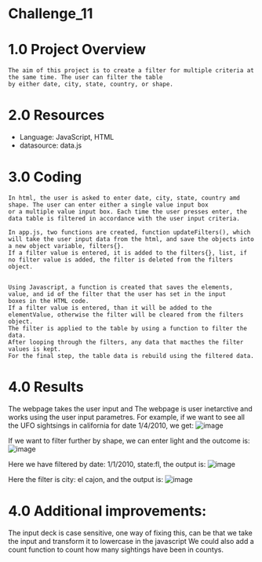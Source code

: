 # Challenge_11
# 1.0 Project Overview
    The aim of this project is to create a filter for multiple criteria at the same time. The user can filter the table
    by either date, city, state, country, or shape.

# 2.0 Resources

   - Language: JavaScript, HTML
   - datasource: data.js

# 3.0 Coding

    In html, the user is asked to enter date, city, state, country amd shape. The user can enter either a single value input box
    or a multiple value input box. Each time the user presses enter, the data table is filtered in accordance with the user input criteria.
    
    In app.js, two functions are created, function updateFilters(), which will take the user input data from the html, and save the objects into
    a new object variable, filters{}.
    If a filter value is entered, it is added to the filters{}, list, if no filter value is added, the filter is deleted from the filters object.
    
    
    Using Javascript, a function is created that saves the elements, value, and id of the filter that the user has set in the input
    boxes in the HTML code. 
    If a filter value is entered, than it will be added to the elementValue, otherwise the filter will be cleared from the filters object.
    The filter is applied to the table by using a function to filter the data.
    After looping through the filters, any data that macthes the filter values is kept. 
    For the final step, the table data is rebuild using the filtered data.
    
       
  
# 4.0 Results
  
  The webpage takes the user input and
  The webpage is user inetarctive and works using the user input parametres. For example, if we want to see all the UFO sightsings in california for
  date 1/4/2010, we get:
 ![image](https://user-images.githubusercontent.com/85843030/132144860-0dff7d3f-06d7-424a-aa0c-9669ccdc63cc.png)

If we want to filter further by shape, we can enter light and the outcome is:
![image](https://user-images.githubusercontent.com/85843030/132144902-dfdde1a5-c8a7-4315-98d6-847aa54bac4d.png)

Here we have filtered by date: 1/1/2010, state:fl, the output is:
![image](https://user-images.githubusercontent.com/85843030/132144969-cf72454e-4bd3-400b-af5d-5a1f39cfda41.png)

Here the filter is city: el cajon, and the output is:
![image](https://user-images.githubusercontent.com/85843030/132145013-e6b60631-8e39-48cc-a4de-1a4355347068.png)






  




  
  
  









# 4.0 Additional improvements:

The input deck is case sensitive, one way of fixing this, can be that we take the input and transform it to lowercase in the javascript
We could also add a count function to count how many sightings have been in countys. 
